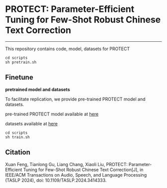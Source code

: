 # PROTECT: Parameter-Efficient Tuning for Few-Shot Robust Chinese Text Correction

---

This repository contains code, model, datasets for PROTECT




```
cd scripts
sh pretrain.sh
```

## Finetune

**pretrained model and datasets**

To facilitate replication, we provide pre-trained PROTECT model and datasets.

pre-trained PROTECT model available at [here](https://drive.google.com/file/d/1XFVRZU6dF7NpIX7LQ-Kp0wKa75PTU9c7/view)

datasets available at [here](https://drive.google.com/file/d/1gWAloeMM2MqC16Vc7j4gv9YjVvcsifQi/view?usp=drive_link)

```
cd scripts
sh train.sh
```

## Citation
Xuan Feng, Tianlong Gu, Liang Chang, Xiaoli Liu, PROTECT: Parameter-Efficient Tuning for Few-Shot Robust Chinese Text Correction[J], in IEEE/ACM Transactions on Audio, Speech, and Language Processing (TASLP 2024), doi: 10.1109/TASLP.2024.3414333.

